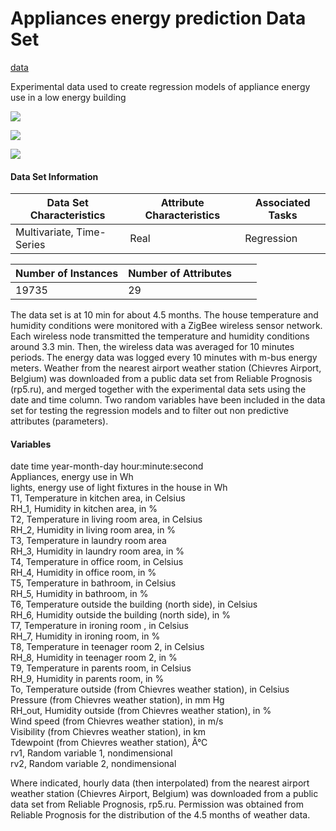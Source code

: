 # Appliances energy prediction Data Set

[data](https://archive.ics.uci.edu/ml/datasets/Appliances+energy+prediction)

Experimental data used to create regression models of appliance energy use in a low energy building

 ![](https://img.shields.io/badge/sector-power-red.svg)

 ![](https://img.shields.io/badge/label-yes-blue.svg)

 ![](https://img.shields.io/badge/time--series-yes-blue.svg)

#### Data Set Information

| Data Set Characteristics  | Attribute Characteristics | Associated Tasks |
| ------------------------- | ------------------------- | ---------------- |
| Multivariate, Time-Series | Real                      | Regression       |

| Number of Instances | Number of Attributes |      |      |
| ------------------- | -------------------- | ---- | ---- |
| 19735               | 29                   |      |      |

The data set is at 10 min for about 4.5 months. The house temperature and humidity conditions were monitored with a ZigBee wireless sensor network. Each wireless node transmitted the temperature and humidity conditions around 3.3 min. Then, the wireless data was averaged for 10 minutes periods. The energy data was logged every 10 minutes with m-bus energy meters. Weather from the nearest airport weather station (Chievres Airport, Belgium) was downloaded from a public data set from Reliable Prognosis (rp5.ru), and merged together with the experimental data sets using the date and time column. Two random variables have been included in the data set for testing the regression models and to filter out non predictive attributes (parameters). 

#### Variables

date time year-month-day hour:minute:second  
Appliances, energy use in Wh  
lights, energy use of light fixtures in the house in Wh  
T1, Temperature in kitchen area, in Celsius  
RH_1, Humidity in kitchen area, in %  
T2, Temperature in living room area, in Celsius  
RH_2, Humidity in living room area, in %  
T3, Temperature in laundry room area  
RH_3, Humidity in laundry room area, in %  
T4, Temperature in office room, in Celsius  
RH_4, Humidity in office room, in %  
T5, Temperature in bathroom, in Celsius  
RH_5, Humidity in bathroom, in %  
T6, Temperature outside the building (north side), in Celsius  
RH_6, Humidity outside the building (north side), in %  
T7, Temperature in ironing room , in Celsius  
RH_7, Humidity in ironing room, in %  
T8, Temperature in teenager room 2, in Celsius  
RH_8, Humidity in teenager room 2, in %  
T9, Temperature in parents room, in Celsius  
RH_9, Humidity in parents room, in %  
To, Temperature outside (from Chievres weather station), in Celsius  
Pressure (from Chievres weather station), in mm Hg  
RH_out, Humidity outside (from Chievres weather station), in %  
Wind speed (from Chievres weather station), in m/s  
Visibility (from Chievres weather station), in km  
Tdewpoint (from Chievres weather station), Â°C  
rv1, Random variable 1, nondimensional  
rv2, Random variable 2, nondimensional  

Where indicated, hourly data (then interpolated) from the nearest airport weather station (Chievres Airport, Belgium) was downloaded from a public data set from Reliable Prognosis, rp5.ru. Permission was obtained from Reliable Prognosis for the distribution of the 4.5 months of weather data.